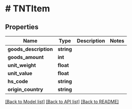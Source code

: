 # # TNTItem

## Properties

Name | Type | Description | Notes
------------ | ------------- | ------------- | -------------
**goods_description** | **string** |  |
**goods_amount** | **int** |  |
**unit_weight** | **float** |  |
**unit_value** | **float** |  |
**hs_code** | **string** |  |
**origin_country** | **string** |  |

[[Back to Model list]](../../README.md#models) [[Back to API list]](../../README.md#endpoints) [[Back to README]](../../README.md)
